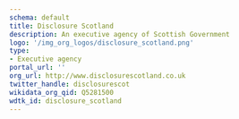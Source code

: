 ```yaml
---
schema: default
title: Disclosure Scotland
description: An executive agency of Scottish Government
logo: '/img_org_logos/disclosure_scotland.png'
type:
- Executive agency
portal_url: ''
org_url: http://www.disclosurescotland.co.uk
twitter_handle: disclosurescot
wikidata_org_qid: Q5281500
wdtk_id: disclosure_scotland
---
```

